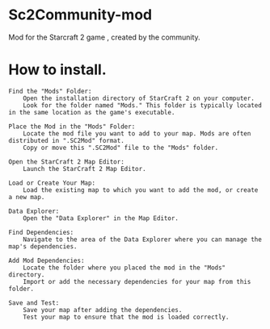 # Sc2Community-mod
Mod for the Starcraft 2 game , created by the community.

# How to install.

    Find the "Mods" Folder:
        Open the installation directory of StarCraft 2 on your computer.
        Look for the folder named "Mods." This folder is typically located in the same location as the game's executable.

    Place the Mod in the "Mods" Folder:
        Locate the mod file you want to add to your map. Mods are often distributed in ".SC2Mod" format.
        Copy or move this ".SC2Mod" file to the "Mods" folder.

    Open the StarCraft 2 Map Editor:
        Launch the StarCraft 2 Map Editor.

    Load or Create Your Map:
        Load the existing map to which you want to add the mod, or create a new map.

    Data Explorer:
        Open the "Data Explorer" in the Map Editor.

    Find Dependencies:
        Navigate to the area of the Data Explorer where you can manage the map's dependencies.

    Add Mod Dependencies:
        Locate the folder where you placed the mod in the "Mods" directory.
        Import or add the necessary dependencies for your map from this folder.

    Save and Test:
        Save your map after adding the dependencies.
        Test your map to ensure that the mod is loaded correctly.
